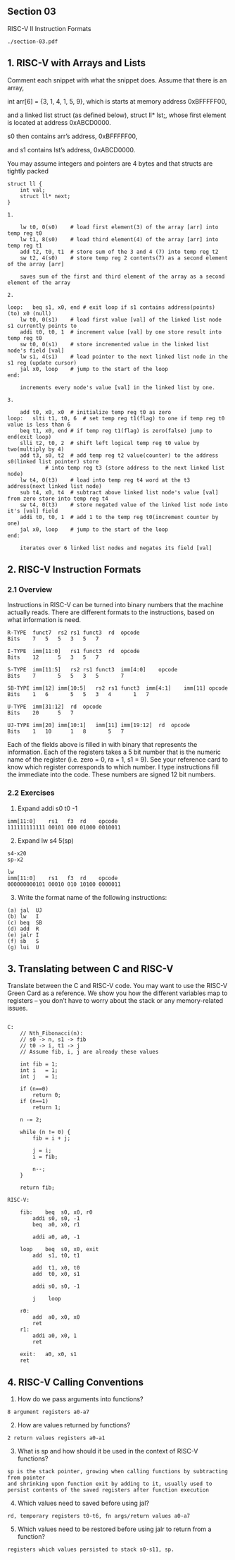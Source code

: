 ## Section 03

RISC-V II Instruction Formats

```
./section-03.pdf
```

## 1. RISC-V with Arrays and Lists

Comment each snippet with what the snippet does. Assume that there is an array,

int arr[6] = {3, 1, 4, 1, 5, 9}, which is starts at memory address 0xBFFFFF00,

and a linked list struct (as defined below), struct ll* lst;, whose first element is located at address 0xABCD0000.

s0 then contains arr’s address, 0xBFFFFF00,

and s1 contains lst’s address, 0xABCD0000.

You may assume integers and pointers are 4 bytes and that structs
are tightly packed

```
struct ll {
	int val;
	struct ll* next;
}

1.

	lw t0, 0(s0) 	# load first element(3) of the array [arr] into temp reg t0
	lw t1, 8(s0)	# load third element(4) of the array [arr] into temp reg t1
	add t2, t0, t1	# store sum of the 3 and 4 (7) into temp reg t2
	sw t2, 4(s0)	# store temp reg 2 contents(7) as a second element of the array [arr]

	saves sum of the first and third element of the array as a second element of the array

2.

loop: 	beq s1, x0, end	# exit loop if s1 contains address(points) (to) x0 (null)
	lw t0, 0(s1)	# load first value [val] of the linked list node s1 currently points to
	addi t0, t0, 1	# increment value [val] by one store result into temp reg t0
	sw t0, 0(s1)	# store incremented value in the linked list node's field [val]
	lw s1, 4(s1)	# load pointer to the next linked list node in the s1 reg (update cursor)
	jal x0, loop	# jump to the start of the loop
end:

	increments every node's value [val] in the linked list by one.

3.

	add t0, x0, x0	# initialize temp reg t0 as zero
loop: 	slti t1, t0, 6	# set temp reg t1(flag) to one if temp reg t0 value is less than 6
	beq t1, x0, end	# if temp reg t1(flag) is zero(false) jump to end(exit loop)
	slli t2, t0, 2	# shift left logical temp reg t0 value by two(multiply by 4)
	add t3, s0, t2	# add temp reg t2 value(counter) to the address s0(linked list pointer) store
			# into temp reg t3 (store address to the next linked list node)
	lw t4, 0(t3)	# load into temp reg t4 word at the t3 address(next linked list node)
	sub t4, x0, t4	# subtract above linked list node's value [val] from zero store into temp reg t4
	sw t4, 0(t3)	# store negated value of the linked list node into it's [val] field
	addi t0, t0, 1	# add 1 to the temp reg t0(increment counter by one)
	jal x0, loop	# jump to the start of the loop
end:

	iterates over 6 linked list nodes and negates its field [val]

```

## 2. RISC-V Instruction Formats

### 2.1 Overview

Instructions in RISC-V can be turned into binary numbers that the machine actually reads. There are different
formats to the instructions, based on what information is need.

```
R-TYPE	funct7	rs2	rs1	funct3	rd	opcode
Bits	7	5	5	3	5	7

I-TYPE	imm[11:0]	rs1	funct3	rd	opcode
Bits	12		5	3	5	7

S-TYPE	imm[11:5]	rs2	rs1	funct3	imm[4:0]	opcode
Bits	7		5	5	3	5		7

SB-TYPE	imm[12]	imm[10:5]	rs2	rs1	funct3	imm[4:1]	imm[11]	opcode
Bits	1	6		5	5	3	4		1	7

U-TYPE	imm[31:12]	rd	opcode
Bits	20		5	7

UJ-TYPE	imm[20]	imm[10:1]	imm[11]	imm[19:12]	rd	opcode
Bits	1	10		1	8		5	7
```
Each of the fields above is filled in with binary that represents the information. Each of the registers takes a 5 bit number that is the numeric name of the
register (i.e. zero = 0, ra = 1, s1 = 9). See your reference card to know which register corresponds to which
number.
I type instructions fill the immediate into the code. These numbers are signed 12 bit numbers.

### 2.2 Exercises

1. Expand addi s0 t0 -1

```
imm[11:0]    rs1   f3  rd    opcode
111111111111 00101 000 01000 0010011

```

2. Expand lw s4 5(sp)

```
s4-x20
sp-x2

lw
imm[11:0]    rs1   f3  rd    opcode
000000000101 00010 010 10100 0000011

```

3. Write the format name of the following instructions:

```
(a) jal	 UJ
(b) lw	 I
(c) beq	 SB
(d) add  R
(e) jalr I
(f) sb   S
(g) lui  U
```

## 3. Translating between C and RISC-V

Translate between the C and RISC-V code. You may want to use the RISC-V Green Card as a reference.
We show you how the different variables map to registers – you don’t have to worry about the stack or any
memory-related issues.

```

C:
	// Nth_Fibonacci(n):
	// s0 -> n, s1 -> fib
	// t0 -> i, t1 -> j
	// Assume fib, i, j are already these values

	int fib = 1;
	int i 	= 1;
	int j 	= 1;

	if (n==0)
		return 0;
	if (n==1)
		return 1;

	n -= 2;

	while (n != 0) {
		fib = i + j;

		j = i;
		i = fib;

		n--;
	}

	return fib;

RISC-V:

	fib:	beq  s0, x0, r0
		addi s0, s0, -1
		beq  a0, x0, r1

		addi a0, a0, -1

	loop	beq  s0, x0, exit
		add  s1, t0, t1

		add  t1, x0, t0
		add  t0, x0, s1

		addi s0, s0, -1

		j    loop

	r0:
		add  a0, x0, x0
		ret
	r1:
		addi a0, x0, 1
		ret

	exit: 	a0, x0, s1
	ret
```

## 4. RISC-V Calling Conventions

1. How do we pass arguments into functions?

```
8 argument registers a0-a7
```

2. How are values returned by functions?

```
2 return values registers a0-a1
```

3. What is sp and how should it be used in the context of RISC-V functions?

```
sp is the stack pointer, growing when calling functions by subtracting from pointer
and shrinking upon function exit by adding to it, usually used to persist contents of the saved registers after function execution
```

4. Which values need to saved before using jal?

```
rd, temporary registers t0-t6, fn args/return values a0-a7
```

5. Which values need to be restored before using jalr to return from a function?

```
registers which values persisted to stack s0-s11, sp.
```
